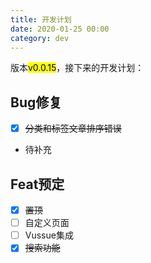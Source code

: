 ```yaml
---
title: 开发计划
date: 2020-01-25 00:00
category: dev
---
```


版本<mark>v0.0.15</mark>，接下来的开发计划：
<!-- more -->
## Bug修复
- [x] ~~分类和标签文章排序错误~~
- 待补充

## Feat预定
- [x] ~~置顶~~
- [ ] 自定义页面
- [ ] Vussue集成
- [x] ~~搜索功能~~